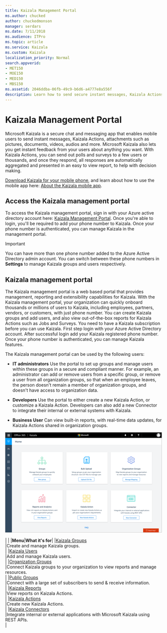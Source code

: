 ```yaml
---
title: Kaizala Management Portal
ms.author: chucked
author: chuckedmonson
manager: serdars
ms.date: 7/11/2018
ms.audience: ITPro
ms.topic: article
ms.service: Kaizala
ms.custom: Kaizala
localization_priority: Normal
search.appverid:
- MET150
- MOE150
- MED150
- MBS150
ms.assetid: 2046ddba-06fb-49c9-b6d6-a4777e8a556f
description: Learn how to send secure instant messages, Kaizala Actions, attachments such as pictures, documents, videos, audios and more.
---
```


# Kaizala Management Portal

Microsoft Kaizala is a secure chat and messaging app that enables mobile users to send instant messages, Kaizala Actions, attachments such as pictures, documents, videos, audios and more. Microsoft Kaizala also lets you get instant feedback from your users about anything you want. With Kaizala Actions, you can send out polls and surveys to a few users or thousands, and once they respond, all responses are automatically aggregated and presented in an easy to view report, to help with decision making.
  
[Download Kaizala for your mobile phone](https://go.microsoft.com/fwlink/p/?linkid=851074), and learn about how to use the mobile app here: [About the Kaizala mobile app](kaizala-mobile-app.md).
  
## Access the Kaizala management portal

To access the Kaizala management portal, sign in with your Azure active directory account here: [Kaizala Management Portal](https://go.microsoft.com/fwlink/p/?linkid=852455). Once you're able to login, you'll be required to add your phone number to Kaizala. Once your phone number is authenticated, you can manage Kaizala in the management portal. 
  
> [!IMPORTANT]
> You can have more than one phone number added to the Azure Active Directory admin account. You can switch between these phone numbers in **Settings** to manage Kaizala groups and users respectively.
  
## Kaizala management portal

The Kaizala management portal is a web based portal that provides management, reporting and extensibility capabilities for Kaizala. With the Kaizala management portal, your organization can quickly onboard thousands or millions of users to Kaizala, including employees, partners, vendors, or customers, with just phone number. You can create Kaizala groups and add users, and also view out-of-the-box reports for Kaizala Actions such as Jobs and Surveys. You need to have a Kaizala subscription before you can use Kaizala. First step login with your Azure Active Directory account. After successful login add your Kaizala registered phone number. Once your phone number is authenticated, you can manage Kaizala features.
  
The Kaizala management portal can be used by the following users:
  
- **IT administrators**  Use the portal to set up groups and manage users within these groups in a secure and compliant manner. For example, an administrator can add or remove users from a specific group, or remove a user from all organization groups, so that when an employee leaves, the person doesn't remain a member of organization groups, and doesn't have access to organization data. 
    
- **Developers**  Use the portal to either create a new Kaizala Action, or customize a Kaizala Action. Developers can also add a new Connector to integrate their internal or external systems with Kaizala. 
    
- **Business User**  Can view built-in reports, with real-time data updates, for Kaizala Actions shared in organization groups. 
    
![Screenshot: Kaizala management portal](media/f14b188f-e1a2-4a72-8ca1-d05fcada255a.png)
  
|
|
|**Menu**|**What it's for**|
|[Kaizala Groups](groups.md) <br/> |Create and manage Kaizala groups.  <br/> |
|[Kaizala Users](users.md) <br/> |Add and manage Kaizala users.  <br/> |
|[Organization Groups](settings.md) <br/> |Connect Kaizala groups to your organization to view reports and manage resources.  <br/> |
|[Public Groups](public-groups.md) <br/> |Connect with a large set of subscribers to send &amp; receive information.  <br/> |
|[Kaizala Reports](reports.md) <br/> |View reports on Kaizala Actions.  <br/> |
|[Kaizala Actions](actions.md) <br/> |Create new Kaizala Actions.  <br/> |
|[Kaizala Connectors](connectors.md) <br/> |Integrate internal or external applications with Microsoft Kaizala using REST APIs.  <br/> |
   


